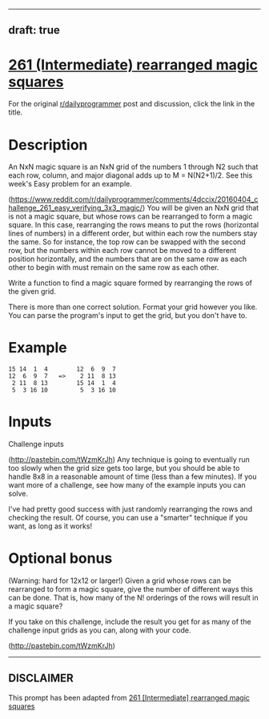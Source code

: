 ---
draft: true
----

# [261 (Intermediate) rearranged magic squares](https://www.reddit.com/r/dailyprogrammer/comments/4dmm44/20160406_challenge_261_intermediate_rearranged/)

For the original [r/dailyprogrammer](https://www.reddit.com/r/dailyprogrammer/) post and discussion, click the link in the title.

# Description
An NxN magic square is an NxN grid of the numbers 1 through N2 such that each row, column, and major diagonal adds up to M = N(N2+1)/2. See this week's Easy problem for an example.

(https://www.reddit.com/r/dailyprogrammer/comments/4dccix/20160404_challenge_261_easy_verifying_3x3_magic/)
You will be given an NxN grid that is not a magic square, but whose rows can be rearranged to form a magic square. In this case, rearranging the rows means to put the rows (horizontal lines of numbers) in a different order, but within each row the numbers stay the same. So for instance, the top row can be swapped with the second row, but the numbers within each row cannot be moved to a different position horizontally, and the numbers that are on the same row as each other to begin with must remain on the same row as each other.

Write a function to find a magic square formed by rearranging the rows of the given grid.

There is more than one correct solution. Format your grid however you like. You can parse the program's input to get the grid, but you don't have to.

# Example

```
15 14  1  4        12  6  9  7
12  6  9  7   =>    2 11  8 13
 2 11  8 13        15 14  1  4
 5  3 16 10         5  3 16 10
```
# Inputs
Challenge inputs

(http://pastebin.com/tWzmKrJh)
Any technique is going to eventually run too slowly when the grid size gets too large, but you should be able to handle 8x8 in a reasonable amount of time (less than a few minutes). If you want more of a challenge, see how many of the example inputs you can solve.

I've had pretty good success with just randomly rearranging the rows and checking the result. Of course, you can use a "smarter" technique if you want, as long as it works!

# Optional bonus
(Warning: hard for 12x12 or larger!) Given a grid whose rows can be rearranged to form a magic square, give the number of different ways this can be done. That is, how many of the N! orderings of the rows will result in a magic square?

If you take on this challenge, include the result you get for as many of the challenge input grids as you can, along with your code.

(http://pastebin.com/tWzmKrJh)

----
## **DISCLAIMER**
This prompt has been adapted from [261 [Intermediate] rearranged magic squares](https://www.reddit.com/r/dailyprogrammer/comments/4dmm44/20160406_challenge_261_intermediate_rearranged/
)
